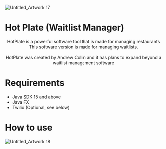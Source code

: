 ![Untitled_Artwork 17](https://user-images.githubusercontent.com/109395254/184273293-91bcf997-d268-4e04-9fa6-7501ce92a893.jpg)


# Hot Plate (Waitlist Manager)
<p align="center">
  HotPlate is a powerful software tool that is made for managing restaurants <br>
  This software version is made for managing waitlists. <br> <br>
  HotPlate was created by Andrew Collin and it has plans to expand beyond a waitlist management software
</p>

# Requirements
<ul>
  <li>Java SDK 15 and above</li>
  <li>Java FX</li>
  <li>Twilio (Optional, see below)</li>
</ul>

<h1> How to use </h1>

![Untitled_Artwork 18](https://user-images.githubusercontent.com/109395254/184273779-28d0263f-5ae3-4352-b1c0-85cfac26fa87.jpg)



